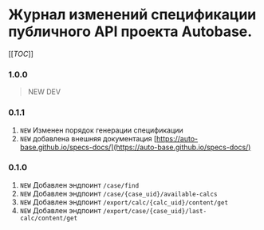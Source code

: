 # Журнал изменений спецификации публичного API проекта Autobase.
[[_TOC_]]

### 1.0.0

> NEW DEV

### 0.1.1

1. `NEW` Изменен порядок генерации спецификации
2. `NEW` добавлена внешняя документация [https://auto-base.github.io/specs-docs/](https://auto-base.github.io/specs-docs/)

### 0.1.0

1. `NEW` Добавлен эндпоинт `/case/find`
2. `NEW` Добавлен эндпоинт `/case/{case_uid}/available-calcs`
3. `NEW` Добавлен эндпоинт `/export/calc/{calc_uid}/content/get`
4. `NEW` Добавлен эндпоинт `/export/case/{case_uid}/last-calc/content/get`
